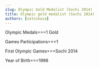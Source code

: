 ```yaml
---
slug: Olympic Gold Medalist (Sochi 2014)
title: Olympic gold medalist (Sochi 2014)
authors: [sotnikova]
---
```


Olympic Medals===1 Gold

Games Participations===1

First Olympic Games===Sochi 2014

Year of Birth===1996